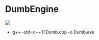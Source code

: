 # DumbEngine
![](https://github.com/gkn0672/DumbEngine/blob/main/engine.gif)
- g++ -std=c++11 Dumb.cpp -o Dumb.exe
